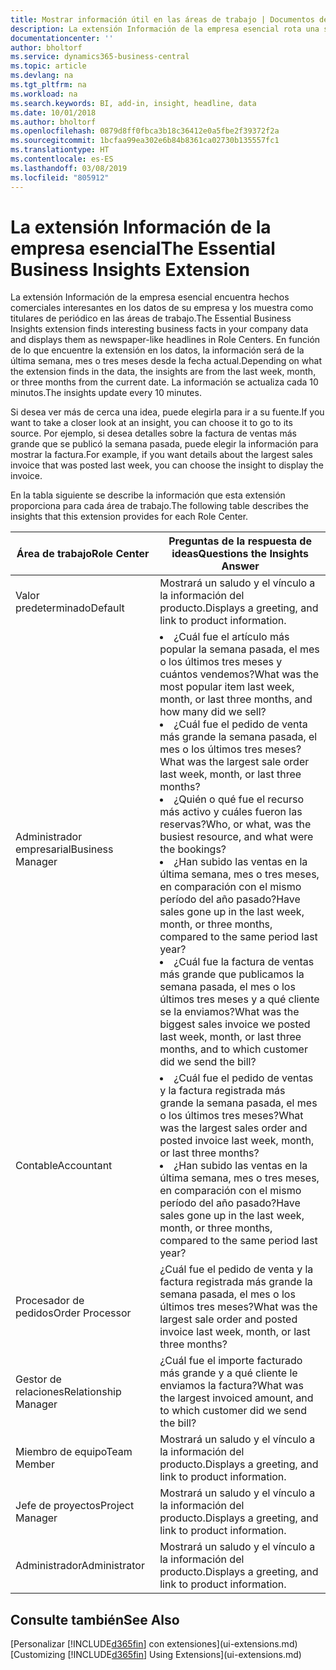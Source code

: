 ```yaml
---
title: Mostrar información útil en las áreas de trabajo | Documentos de Microsoft
description: La extensión Información de la empresa esencial rota una serie de ideas comerciales en las áreas de trabajo.
documentationcenter: ''
author: bholtorf
ms.service: dynamics365-business-central
ms.topic: article
ms.devlang: na
ms.tgt_pltfrm: na
ms.workload: na
ms.search.keywords: BI, add-in, insight, headline, data
ms.date: 10/01/2018
ms.author: bholtorf
ms.openlocfilehash: 0879d8ff0fbca3b18c36412e0a5fbe2f39372f2a
ms.sourcegitcommit: 1bcfaa99ea302e6b84b8361ca02730b135557fc1
ms.translationtype: HT
ms.contentlocale: es-ES
ms.lasthandoff: 03/08/2019
ms.locfileid: "805912"
---
```

# <a name="the-essential-business-insights-extension"></a><span data-ttu-id="14c3d-103">La extensión Información de la empresa esencial</span><span class="sxs-lookup"><span data-stu-id="14c3d-103">The Essential Business Insights Extension</span></span>
<span data-ttu-id="14c3d-104">La extensión Información de la empresa esencial encuentra hechos comerciales interesantes en los datos de su empresa y los muestra como titulares de periódico en las áreas de trabajo.</span><span class="sxs-lookup"><span data-stu-id="14c3d-104">The Essential Business Insights extension finds interesting business facts in your company data and displays them as newspaper-like headlines in Role Centers.</span></span> <span data-ttu-id="14c3d-105">En función de lo que encuentre la extensión en los datos, la información será de la última semana, mes o tres meses desde la fecha actual.</span><span class="sxs-lookup"><span data-stu-id="14c3d-105">Depending on what the extension finds in the data, the insights are from the last week, month, or three months from the current date.</span></span> <span data-ttu-id="14c3d-106">La información se actualiza cada 10 minutos.</span><span class="sxs-lookup"><span data-stu-id="14c3d-106">The insights update every 10 minutes.</span></span>  

<span data-ttu-id="14c3d-107">Si desea ver más de cerca una idea, puede elegirla para ir a su fuente.</span><span class="sxs-lookup"><span data-stu-id="14c3d-107">If you want to take a closer look at an insight, you can choose it to go to its source.</span></span> <span data-ttu-id="14c3d-108">Por ejemplo, si desea detalles sobre la factura de ventas más grande que se publicó la semana pasada, puede elegir la información para mostrar la factura.</span><span class="sxs-lookup"><span data-stu-id="14c3d-108">For example, if you want details about the largest sales invoice that was posted last week, you can choose the insight to display the invoice.</span></span>

<span data-ttu-id="14c3d-109">En la tabla siguiente se describe la información que esta extensión proporciona para cada área de trabajo.</span><span class="sxs-lookup"><span data-stu-id="14c3d-109">The following table describes the insights that this extension provides for each Role Center.</span></span>

|<span data-ttu-id="14c3d-110">Área de trabajo</span><span class="sxs-lookup"><span data-stu-id="14c3d-110">Role Center</span></span>|<span data-ttu-id="14c3d-111">Preguntas de la respuesta de ideas</span><span class="sxs-lookup"><span data-stu-id="14c3d-111">Questions the Insights Answer</span></span>|
|----|-----|
|<span data-ttu-id="14c3d-112">Valor predeterminado</span><span class="sxs-lookup"><span data-stu-id="14c3d-112">Default</span></span>|<span data-ttu-id="14c3d-113">Mostrará un saludo y el vínculo a la información del producto.</span><span class="sxs-lookup"><span data-stu-id="14c3d-113">Displays a greeting, and link to product information.</span></span>|
|<span data-ttu-id="14c3d-114">Administrador empresarial</span><span class="sxs-lookup"><span data-stu-id="14c3d-114">Business Manager</span></span>|<li> <span data-ttu-id="14c3d-115">¿Cuál fue el artículo más popular la semana pasada, el mes o los últimos tres meses y cuántos vendemos?</span><span class="sxs-lookup"><span data-stu-id="14c3d-115">What was the most popular item last week, month, or last three months, and how many did we sell?</span></span><br><li> <span data-ttu-id="14c3d-116">¿Cuál fue el pedido de venta más grande la semana pasada, el mes o los últimos tres meses?</span><span class="sxs-lookup"><span data-stu-id="14c3d-116">What was the largest sale order last week, month, or last three months?</span></span><br><li> <span data-ttu-id="14c3d-117">¿Quién o qué fue el recurso más activo y cuáles fueron las reservas?</span><span class="sxs-lookup"><span data-stu-id="14c3d-117">Who, or what, was the busiest resource, and what were the bookings?</span></span><br><li> <span data-ttu-id="14c3d-118">¿Han subido las ventas en la última semana, mes o tres meses, en comparación con el mismo período del año pasado?</span><span class="sxs-lookup"><span data-stu-id="14c3d-118">Have sales gone up in the last week, month, or three months, compared to the same period last year?</span></span><br><li> <span data-ttu-id="14c3d-119">¿Cuál fue la factura de ventas más grande que publicamos la semana pasada, el mes o los últimos tres meses y a qué cliente se la enviamos?</span><span class="sxs-lookup"><span data-stu-id="14c3d-119">What was the biggest sales invoice we posted last week, month, or last three months, and to which customer did we send the bill?</span></span></li> |
|<span data-ttu-id="14c3d-120">Contable</span><span class="sxs-lookup"><span data-stu-id="14c3d-120">Accountant</span></span>|<li> <span data-ttu-id="14c3d-121">¿Cuál fue el pedido de ventas y la factura registrada más grande la semana pasada, el mes o los últimos tres meses?</span><span class="sxs-lookup"><span data-stu-id="14c3d-121">What was the largest sales order and posted invoice last week, month, or last three months?</span></span><br><li> <span data-ttu-id="14c3d-122">¿Han subido las ventas en la última semana, mes o tres meses, en comparación con el mismo período del año pasado?</span><span class="sxs-lookup"><span data-stu-id="14c3d-122">Have sales gone up in the last week, month, or three months, compared to the same period last year?</span></span> |
|<span data-ttu-id="14c3d-123">Procesador de pedidos</span><span class="sxs-lookup"><span data-stu-id="14c3d-123">Order Processor</span></span>| <span data-ttu-id="14c3d-124">¿Cuál fue el pedido de venta y la factura registrada más grande la semana pasada, el mes o los últimos tres meses?</span><span class="sxs-lookup"><span data-stu-id="14c3d-124">What was the largest sale order and posted invoice last week, month, or last three months?</span></span>|
|<span data-ttu-id="14c3d-125">Gestor de relaciones</span><span class="sxs-lookup"><span data-stu-id="14c3d-125">Relationship Manager</span></span>| <span data-ttu-id="14c3d-126">¿Cuál fue el importe facturado más grande y a qué cliente le enviamos la factura?</span><span class="sxs-lookup"><span data-stu-id="14c3d-126">What was the largest invoiced amount, and to which customer did we send the bill?</span></span>|
|<span data-ttu-id="14c3d-127">Miembro de equipo</span><span class="sxs-lookup"><span data-stu-id="14c3d-127">Team Member</span></span>| <span data-ttu-id="14c3d-128">Mostrará un saludo y el vínculo a la información del producto.</span><span class="sxs-lookup"><span data-stu-id="14c3d-128">Displays a greeting, and link to product information.</span></span>|
|<span data-ttu-id="14c3d-129">Jefe de proyectos</span><span class="sxs-lookup"><span data-stu-id="14c3d-129">Project Manager</span></span>| <span data-ttu-id="14c3d-130">Mostrará un saludo y el vínculo a la información del producto.</span><span class="sxs-lookup"><span data-stu-id="14c3d-130">Displays a greeting, and link to product information.</span></span>|
|<span data-ttu-id="14c3d-131">Administrador</span><span class="sxs-lookup"><span data-stu-id="14c3d-131">Administrator</span></span>| <span data-ttu-id="14c3d-132">Mostrará un saludo y el vínculo a la información del producto.</span><span class="sxs-lookup"><span data-stu-id="14c3d-132">Displays a greeting, and link to product information.</span></span>|

## <a name="see-also"></a><span data-ttu-id="14c3d-133">Consulte también</span><span class="sxs-lookup"><span data-stu-id="14c3d-133">See Also</span></span>
<span data-ttu-id="14c3d-134">[Personalizar [!INCLUDE[d365fin](includes/d365fin_md.md)] con extensiones](ui-extensions.md)</span><span class="sxs-lookup"><span data-stu-id="14c3d-134">[Customizing [!INCLUDE[d365fin](includes/d365fin_md.md)] Using Extensions](ui-extensions.md)</span></span>
